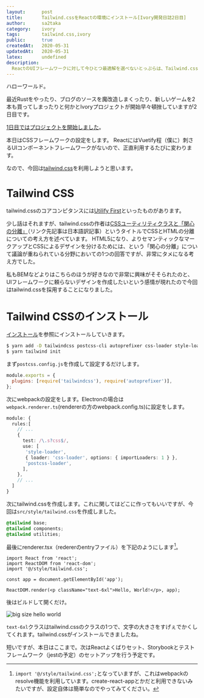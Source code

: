 ```yaml
---
layout:      post
title:       Tailwind.cssをReactの環境にインストール[Ivory開発日誌2日目]
author:      sa2taka
category:    ivory
tags:        tailwind.css,ivory
public:      true
createdAt:   2020-05-31
updatedAt:   2020-05-31
latex:       undefined
description:
  ReactのUIフレームワークに対して今ひとつ最適解を選べないとっぷらは、Tailwind.cssを利用することにした。これは、その時の記録……。  
---
```


ハローワールド。

最近Rustをやったり、ブログのソースを魔改造しまくったり、新しいゲームを2本も買ってしまったりと何かとIvoryプロジェクトが開始早々頓挫していますが2日目です。

[1日目ではプロジェクトを開始しました](/post/ivory-1)。

本日はCSSフレームワークの設定をします。
ReactにはVuetify程（僕に）刺さるUIコンポーネントフレームワークがないので、正直利用するたびに変わります。

なので、今回は[tailwind.css](https://tailwindcss.com/)を利用しようと思います。

# Tailwind CSS
tailwind.cssのコアコンピタンスには[Utilify First](https://tailwindcss.com/docs/utility-first)といったものがあります。

少し話はそれますが、tailwind.cssの作者は[CSSユーティリティクラスと「関心の分離」](https://yuheiy.hatenablog.com/entry/2020/05/25/021342)（リンク先記事は日本語訳記事）というタイトルでCSSとHTMLの分離についての考え方を述べています。
HTML5になり、よりセマンティックなマークアップとCSSによるデザインを分けるためには、という「関心の分離」について議論が重ねられている分野においての1つの回答ですが、非常にタメになる考え方でした。

私もBEMなどよりはこちらのほうが好きなので非常に興味がそそられたのと、UIフレームワークに頼らないデザインを作成したいという感情が現れたので今回はtailwind.cssを採用することになりました。

# Tailwind CSSのインストール

[インストール](https://tailwindcss.com/docs/installation)を参照にインストールしていきます。

```bash
$ yarn add -D tailwindcss postcss-cli autoprefixer css-loader style-loader postcss-loader
$ yarn tailwind init
```

まず`postcss.config.js`を作成して設定するだけします。

```javascript:postcss.config.js
module.exports = {
  plugins: [require('tailwindcss'), require('autoprefixer')],
};

```

次にwebpackの設定をします。Electronの場合は`webpack.renderer.ts`(rendererの方のwebpack.config.ts)に設定をします。

```typescript:webpack.renderer.ts
module: {
  rules:[
    // ...
    {
      test: /\.s?css$/,
      use: [
       'style-loader',
       { loader: 'css-loader', options: { importLoaders: 1 } },
       'postcss-loader',
      ],
    },
    // ...
  ]
}

```

次にtailwind.cssを作成します。これに関してはどこに作ってもいいですが、今回は`src/style/tailwind.css`を作成しました。

```css:src/style/tailwind.css
@tailwind base;
@tailwind components;
@tailwind utilities;

```

最後にrenderer.tsx（redererのentryファイル）を下記のようにします[^atmark]。

[^atmark]: `import '@/style/tailwind.css';`となっていますが、これはwebpackのresolve機能を利用しています。create-react-appとかだと利用できないみたいですが、設定自体は簡単なのでやってみてください。

```typescript:renderer.tsx
import React from 'react';
import ReactDOM from 'react-dom';
import '@/style/tailwind.css';

const app = document.getElementById('app');

ReactDOM.render(<p className="text-6xl">Hello, World!</p>, app);

```

後はビルドして開くだけ。

![big size hello world](https://i.imgur.com/THZDbut.png)

`text-6xl`クラスはtailwind.cssのクラスの1つで、文字の大きさをすげぇでかくしてくれます。tailwind.cssがインストールできましたね。

短いですが、本日はここまで。次はReactよくばりセット、Storybookとテストフレームワーク（jestの予定）のセットアップを行う予定です。
